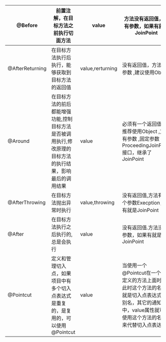 | @Before         | 前置注解，在目标方法之前执行切面方法                         | value            | 方法没有返回值，没有参数，如果有就是JoinPoint                |
| --------------- | ------------------------------------------------------------ | ---------------- | ------------------------------------------------------------ |
| @AfterReturning | 在目标方法执行后执行，能够获取到目标方法的返回值             | value,rerturning | 没有返回值，方法有参数 ,建议使用Object                       |
| @Around         | 在目标方法的前后都能增强功能,控制目标方法是否被调用执行,修改原理的目标方法的执行结果，影响最后的调用结果 | value            | 必须有一个返回值，推荐使用Object ,方法有参数 ,固定参数：ProceedingJoinPoint接口，继承了JoinPoint |
| @AfterThrowing  | 在目标方法抛出异常时执行                                     | value,throwing   | 没有返回值,方法有一个参数Execption，还有就是JoinPoint        |
| @After          | 在目标方法执行之后执行的,总是会执行                          | value            | 没有返回值.方法没有参数，如果有就是JoinPoint                 |
| @Pointcut       | 定义和管理切入点，如果项目中有多个切入点表达式是重复的，是复用的，可以使用@Pointcut | value            | 当使用一个@Pointcut在一个自定义的方法上面时，此时这个方法的名称就是切入点表达式的别名，其它的通知中，value属性就可以使用这个方法的名称来代替切入点表达式 |

